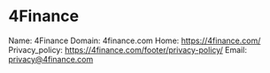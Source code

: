 
# 4Finance

Name: 4Finance
Domain: 4finance.com
Home: https://4finance.com/
Privacy_policy: https://4finance.com/footer/privacy-policy/
Email: privacy@4finance.com
